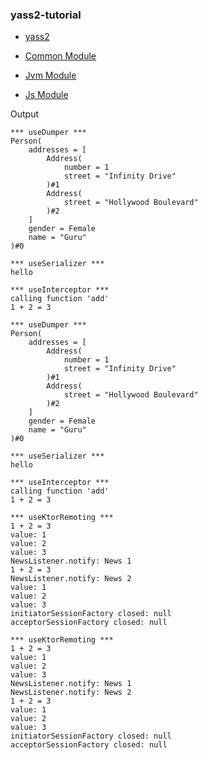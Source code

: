 ### yass2-tutorial

* [yass2](https://github.com/softappeal/yass2/)

* [Common Module](src/commonMain/kotlin/ch/softappeal/yass2/tutorial)

* [Jvm Module](src/jvmMain/kotlin/ch/softappeal/yass2/tutorial)

* [Js Module](src/jsMain)

Output

```
*** useDumper ***
Person(
    addresses = [
        Address(
            number = 1
            street = "Infinity Drive"
        )#1
        Address(
            street = "Hollywood Boulevard"
        )#2
    ]
    gender = Female
    name = "Guru"
)#0

*** useSerializer ***
hello

*** useInterceptor ***
calling function 'add'
1 + 2 = 3

*** useDumper ***
Person(
    addresses = [
        Address(
            number = 1
            street = "Infinity Drive"
        )#1
        Address(
            street = "Hollywood Boulevard"
        )#2
    ]
    gender = Female
    name = "Guru"
)#0

*** useSerializer ***
hello

*** useInterceptor ***
calling function 'add'
1 + 2 = 3

*** useKtorRemoting ***
1 + 2 = 3
value: 1
value: 2
value: 3
NewsListener.notify: News 1
1 + 2 = 3
NewsListener.notify: News 2
value: 1
value: 2
value: 3
initiatorSessionFactory closed: null
acceptorSessionFactory closed: null

*** useKtorRemoting ***
1 + 2 = 3
value: 1
value: 2
value: 3
NewsListener.notify: News 1
NewsListener.notify: News 2
1 + 2 = 3
value: 1
value: 2
value: 3
initiatorSessionFactory closed: null
acceptorSessionFactory closed: null
```
